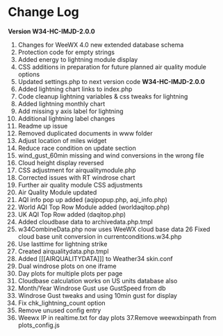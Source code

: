# Change Log

**Version W34-HC-IMJD-2.0.0**

1. Changes for WeeWX 4.0 new extended database schema
2. Protection code for empty strings
3. Added energy to lightning module display
4. CSS additions in preparation for future planned air quality module options
5. Updated settings.php to next version code **W34-HC-IMJD-2.0.0**
6. Added lightning chart links to index.php
7. Code cleanup lightning variables & css tweaks for lightning
8. Added lightning monthly chart
9. Add missing y axis label for lightning
10. Additional lightning label changes
11. Readme up issue
12. Removed duplicated documents in www folder
13. Adjust location of miles widget
14. Reduce race condition on update section
15. wind_gust_60min missing and wind conversions in the wrong file
16. Cloud height display reversed
17. CSS adjustment for airqualitymodule.php
18. Corrected issues with RT windrose chart
19. Further air quality module CSS adjustments
20. Air Quality Module updated
21. AQI info pop up added (aqipopup.php, aqi_info.php)
22. World AQI Top Row Module added (worldaqitop.php)
23. UK AQI Top Row added (daqitop.php)
24. Added cloudbase data to archivedata.php.tmpl
25. w34CombineData.php now uses WeeWX cloud base data 26 Fixed cloud base unit conversion in currentconditions.w34.php
26. Use lasttime for lightning strike
27. Created airqualitydata.php.tmpl
28. Added [[[AIRQUALITYDATA]]] to Weather34 skin.conf
29. Dual windrose plots on one iframe
30. Day plots for multiple plots per page
31. Cloudbase calculation works on US units database also
32. Month/Year Windrose Gust use GustSpeed from db
33. Windrose Gust tweaks and using 10min gust for display
34. Fix chk_lightning_count option
35. Remove unused config entry
36. Weewx IP in realtime.txt for day plots
37.Remove weewxbinpath from plots_config.js